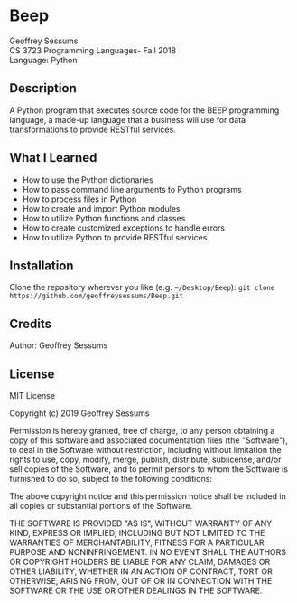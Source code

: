 # Beep 

Geoffrey Sessums  
CS 3723 Programming Languages- Fall 2018  
Language: Python  

## Description

A Python program that executes source code for the BEEP programming language, a made-up language that a business will use for data transformations to provide RESTful services.

## What I Learned

* How to use the Python dictionaries
* How to pass command line arguments to Python programs
* How to process files in Python
* How to create and import Python modules
* How to utilize Python functions and classes
* How to create customized exceptions to handle errors
* How to utilize Python to provide RESTful services

## Installation 
Clone the repository wherever you like (e.g. `~/Desktop/Beep`): 
`git clone https://github.com/geoffreysessums/Beep.git`

## Credits

Author: Geoffrey Sessums

## License

MIT License

Copyright (c) 2019 Geoffrey Sessums

Permission is hereby granted, free of charge, to any person obtaining a copy
of this software and associated documentation files (the "Software"), to deal
in the Software without restriction, including without limitation the rights
to use, copy, modify, merge, publish, distribute, sublicense, and/or sell
copies of the Software, and to permit persons to whom the Software is
furnished to do so, subject to the following conditions:

The above copyright notice and this permission notice shall be included in all
copies or substantial portions of the Software.

THE SOFTWARE IS PROVIDED "AS IS", WITHOUT WARRANTY OF ANY KIND, EXPRESS OR
IMPLIED, INCLUDING BUT NOT LIMITED TO THE WARRANTIES OF MERCHANTABILITY,
FITNESS FOR A PARTICULAR PURPOSE AND NONINFRINGEMENT. IN NO EVENT SHALL THE
AUTHORS OR COPYRIGHT HOLDERS BE LIABLE FOR ANY CLAIM, DAMAGES OR OTHER
LIABILITY, WHETHER IN AN ACTION OF CONTRACT, TORT OR OTHERWISE, ARISING FROM,
OUT OF OR IN CONNECTION WITH THE SOFTWARE OR THE USE OR OTHER DEALINGS IN THE
SOFTWARE.
